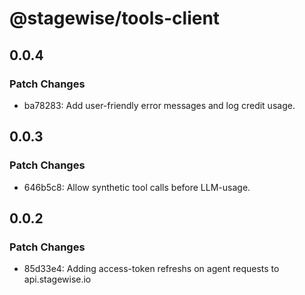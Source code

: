 # @stagewise/tools-client

## 0.0.4

### Patch Changes

- ba78283: Add user-friendly error messages and log credit usage.

## 0.0.3

### Patch Changes

- 646b5c8: Allow synthetic tool calls before LLM-usage.

## 0.0.2

### Patch Changes

- 85d33e4: Adding access-token refreshs on agent requests to api.stagewise.io

